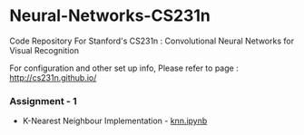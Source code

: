# Neural-Networks-CS231n

Code Repository For Stanford's CS231n : Convolutional Neural Networks for Visual Recognition

For configuration and other set up info, Please refer to page : http://cs231n.github.io/

### Assignment - 1
* K-Nearest Neighbour Implementation - [knn.ipynb][1]


[1]: https://github.com/Hasil-Sharma/Neural-Networks-CS231n/blob/master/assignment1/knn.ipynb "K Nearest Neighbour Implementation"